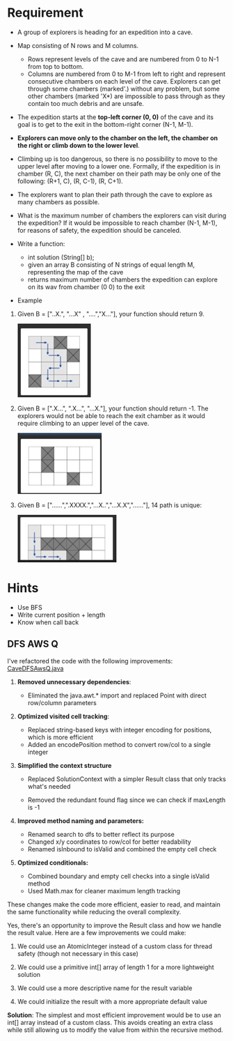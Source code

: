 # Requirement
- A group of explorers is heading for an expedition into a cave.
- Map consisting of N rows and M columns. 
  - Rows represent levels of the cave and are numbered from 0 to N-1 from top to bottom.
  - Columns are numbered from 0 to M-1 from left to right and represent consecutive chambers on each level of the cave. Explorers can get through some chambers (marked'.) without any problem, but some other chambers (marked 'X*) are impossible to pass through as they contain too much debris and are unsafe.
- The expedition starts at the **top-left corner (0, 0)** of the cave and its goal is to get to the exit in the bottom-right corner (N-1, M-1). 
- **Explorers can move only to the chamber on the left, the chamber on the right or climb down to the lower level**. 
- Climbing up is too dangerous, so there is no possibility to move to the upper level after moving to a lower one. Formally, if the expedition is in chamber (R, C), the next chamber on their path may be only one of the following: (R+1, C), (R, C-1), (R, C+1).
- The explorers want to plan their path through the cave to explore as many chambers as possible.
- What is the maximum number of chambers the explorers can visit during the expedition? If it would be impossible to reach chamber (N-1, M-1), for reasons of safety, the expedition should be canceled.
- Write a function:
  - int solution (String[] b);
  - given an array B consisting of N strings of equal length M, representing the map of the cave
  - returns maximum number of chambers the expedition can explore on its wav from chamber (0 0) to the exit

- Example
1. Given B = ["..X.", "...X" , "....","X..."], your function should return 9.

   ![img.png](img.png)
2. Given B = [".X...", ".X...", "...X."], your function should return -1. The explorers would not be able to
      reach the exit chamber as it would require climbing to an upper level of the cave.
   
   ![img_1.png](img_1.png)

3. Given B = ["......",".XXXX.","...X..","...X.X","......"], 14 path is unique: 
 
   ![img_2.png](img_2.png)
# Hints
- Use BFS
- Write current position + length
- Know when call back

## DFS AWS Q

I've refactored the code with the following improvements:
[CaveDFSAwsQ.java](../../java/cave/CaveDFSAwsQ.java)
1. **Removed unnecessary dependencies**:

   - Eliminated the java.awt.* import and replaced Point with direct row/column parameters

2. **Optimized visited cell tracking**:
   - Replaced string-based keys with integer encoding for positions, which is more efficient
   - Added an encodePosition method to convert row/col to a single integer
3. **Simplified the context structure**

   - Replaced SolutionContext with a simpler Result class that only tracks what's needed

   - Removed the redundant found flag since we can check if maxLength is -1

4. **Improved method naming and parameters:**

   - Renamed search to dfs to better reflect its purpose
   - Changed x/y coordinates to row/col for better readability
   - Renamed isInbound to isValid and combined the empty cell check

5. **Optimized conditionals:**
   - Combined boundary and empty cell checks into a single isValid method
   - Used Math.max for cleaner maximum length tracking

These changes make the code more efficient, easier to read, and maintain the same functionality while reducing the overall complexity.


Yes, there's an opportunity to improve the Result class and how we handle the result value. Here are a few improvements we could make:

1. We could use an AtomicInteger instead of a custom class for thread safety (though not necessary in this case)

2. We could use a primitive int[] array of length 1 for a more lightweight solution

3. We could use a more descriptive name for the result variable

4. We could initialize the result with a more appropriate default value

**Solution**: The simplest and most efficient improvement would be to use an int[] array instead of a custom class. This avoids creating an extra class while still allowing us to modify the value from within the recursive method.


